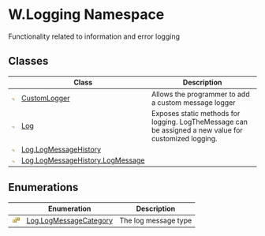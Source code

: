 W.Logging Namespace
===================
Functionality related to information and error logging


Classes
-------

                | Class                                 | Description                                                                                           
--------------- | ------------------------------------- | ----------------------------------------------------------------------------------------------------- 
![Public class] | [CustomLogger][1]                     | Allows the programmer to add a custom message logger                                                  
![Public class] | [Log][2]                              | Exposes static methods for logging. LogTheMessage can be assigned a new value for customized logging. 
![Public class] | [Log.LogMessageHistory][3]            |                                                                                                       
![Public class] | [Log.LogMessageHistory.LogMessage][4] |                                                                                                       


Enumerations
------------

                      | Enumeration                 | Description          
--------------------- | --------------------------- | -------------------- 
![Public enumeration] | [Log.LogMessageCategory][5] | The log message type 

[1]: CustomLogger/README.md
[2]: Log/README.md
[3]: Log_LogMessageHistory/README.md
[4]: Log_LogMessageHistory_LogMessage/README.md
[5]: Log_LogMessageCategory/README.md
[Public class]: ../_icons/pubclass.gif "Public class"
[Public enumeration]: ../_icons/pubenumeration.gif "Public enumeration"